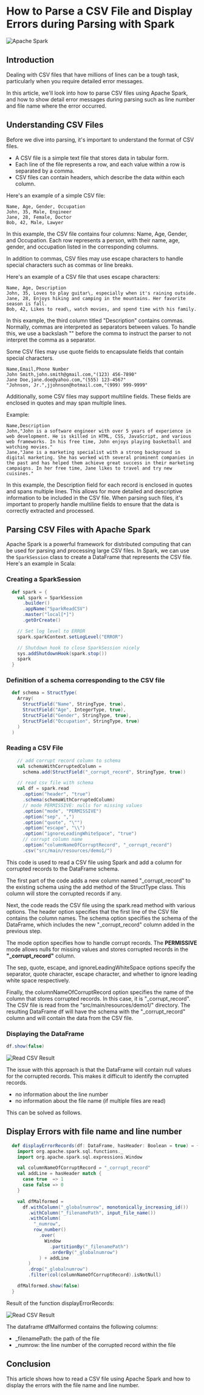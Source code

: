# How to Parse a CSV File and Display Errors during Parsing with Spark

![Apache Spark](./doc/hero_image.excalidraw.png)

## Introduction

Dealing with CSV files that have millions of lines can be a tough task, particularly when you require detailed error messages.

In this article, we'll look into how to parse CSV files using Apache Spark, and how to show detail error messages during parsing such as line number and file name where the error occurred.

## Understanding CSV Files

Before we dive into parsing, it's important to understand the format of CSV files.

- A CSV file is a simple text file that stores data in tabular form.
- Each line of the file represents a row, and each value within a row is separated by a comma.
- CSV files can contain headers, which describe the data within each column.

Here's an example of a simple CSV file:

```csv
Name, Age, Gender, Occupation
John, 35, Male, Engineer
Jane, 28, Female, Doctor
Bob, 42, Male, Lawyer
```

In this example, the CSV file contains four columns: Name, Age, Gender, and Occupation. Each row represents a person, with their name, age, gender, and occupation listed in the corresponding columns.

In addition to commas, CSV files may use escape characters to handle special characters such as commas or line breaks.

Here's an example of a CSV file that uses escape characters:

```csv
Name, Age, Description
John, 35, Loves to play guitar\, especially when it's raining outside.
Jane, 28, Enjoys hiking and camping in the mountains. Her favorite season is fall.
Bob, 42, Likes to read\, watch movies, and spend time with his family.
```

In this example, the third column titled "Description" contains commas. Normally, commas are interpreted as separators between values. To handle this, we use a backslash "\" before the comma to instruct the parser to not interpret the comma as a separator.

Some CSV files may use quote fields to encapsulate fields that contain special characters.

```csv
Name,Email,Phone Number
John Smith,john.smith@gmail.com,"(123) 456-7890"
Jane Doe,jane.doe@yahoo.com,"(555) 123-4567"
"Johnson, Jr.",jjohnson@hotmail.com,"(999) 999-9999"
```

Additionally, some CSV files may support multiline fields. These fields are enclosed in quotes and may span multiple lines.

Example:

```csv
Name,Description
John,"John is a software engineer with over 5 years of experience in web development. He is skilled in HTML, CSS, JavaScript, and various web frameworks. In his free time, John enjoys playing basketball and watching movies."
Jane,"Jane is a marketing specialist with a strong background in digital marketing. She has worked with several prominent companies in the past and has helped them achieve great success in their marketing campaigns. In her free time, Jane likes to travel and try new cuisines."
```

In this example, the Description field for each record is enclosed in quotes and spans multiple lines. This allows for more detailed and descriptive information to be included in the CSV file. When parsing such files, it's important to properly handle multiline fields to ensure that the data is correctly extracted and processed.

## Parsing CSV Files with Apache Spark

Apache Spark is a powerful framework for distributed computing that can be used for parsing and processing large CSV files. In Spark, we can use the `SparkSession` class to create a DataFrame that represents the CSV file. Here's an example in Scala:

### Creating a SparkSession

```scala
  def spark = {
    val spark = SparkSession
      .builder()
      .appName("SparkReadCSV")
      .master("local[*]")
      .getOrCreate()

    // Set log level to ERROR
    spark.sparkContext.setLogLevel("ERROR")

    // Shutdown hook to close SparkSession nicely
    sys.addShutdownHook(spark.stop())
    spark
  }
```

### Definition of a schema corresponding to the CSV file

```scala
  def schema = StructType(
    Array(
      StructField("Name", StringType, true),
      StructField("Age", IntegerType, true),
      StructField("Gender", StringType, true),
      StructField("Occupation", StringType, true)
    )
  )
```

### Reading a CSV File

```scala
    // add corrupt record column to schema
    val schemaWithCorruptedColumn =
      schema.add(StructField("_corrupt_record", StringType, true))

    // read csv file with schema
    val df = spark.read
      .option("header", "true")
      .schema(schemaWithCorruptedColumn)
      // mode PERMISSIVE: nulls for missing values
      .option("mode", "PERMISSIVE")
      .option("sep", ",")
      .option("quote", "\"")
      .option("escape", "\\")
      .option("ignoreLeadingWhiteSpace", "true")
      // corrupt column name
      .option("columnNameOfCorruptRecord", "_corrupt_record")
      .csv("src/main/resources/demo1/")

```

This code is used to read a CSV file using Spark and add a column for corrupted records to the DataFrame schema.

The first part of the code adds a new column named "_corrupt_record" to the existing schema using the add method of the StructType class. This column will store the corrupted records if any.

Next, the code reads the CSV file using the spark.read method with various options. The header option specifies that the first line of the CSV file contains the column names. The schema option specifies the schema of the DataFrame, which includes the new "_corrupt_record" column added in the previous step.

The mode option specifies how to handle corrupt records. The **PERMISSIVE** mode allows nulls for missing values and stores corrupted records in the **"_corrupt_record"** column.

The sep, quote, escape, and ignoreLeadingWhiteSpace options specify the separator, quote character, escape character, and whether to ignore leading white space respectively.

Finally, the columnNameOfCorruptRecord option specifies the name of the column that stores corrupted records. In this case, it is "_corrupt_record". The CSV file is read from the "src/main/resources/demo1/" directory. The resulting DataFrame df will have the schema with the "_corrupt_record" column and will contain the data from the CSV file.

### Displaying the DataFrame

```scala
df.show(false)
```

![Read CSV Result](./doc//result_read_csv.png)

The issue with this approach is that the DataFrame will contain null values for the corrupted records. This makes it difficult to identify the corrupted records.

- no information about the line number
- no information about the file name (if multiple files are read)

This can be solved as follows.

## Display Errors with file name and line number

```scala
  def displayErrorRecords(df: DataFrame, hasHeader: Boolean = true) = {
    import org.apache.spark.sql.functions._
    import org.apache.spark.sql.expressions.Window

    val columnNameOfCorruptRecord = "_corrupt_record"
    val addLine = hasHeader match {
      case true  => 1
      case false => 0
    }

    val dfMalformed =
      df.withColumn("_globalnumrow", monotonically_increasing_id())
        .withColumn("_filenamePath", input_file_name())
        .withColumn(
          "_numrow",
          row_number()
            .over(
              Window
                .partitionBy("_filenamePath")
                .orderBy("_globalnumrow")
            ) + addLine
        )
        .drop("_globalnumrow")
        .filter(col(columnNameOfCorruptRecord).isNotNull)

    dfMalformed.show(false)
  }
```

Result of the function displayErrorRecords:

![Read CSV Result](./doc/result_error_csv.png)

The dataframe dfMalformed contains the following columns:

- _filenamePath: the path of the file
- _numrow: the line number of the corrupted record within the file
  


## Conclusion

This article shows how to read a CSV file using Apache Spark and how to display the errors with the file name and line number.

